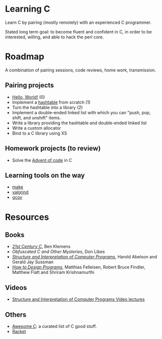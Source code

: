 # Learning C

Learn C by pairing (mostly remotely) with an experienced C programmer.

Stated long term goal: to become fluent and confident in C, in order to
be interested, willing, and able to hack the perl core.

# Roadmap

A combination of pairing sessions, code reviews, home work, transmission.

## Pairing projects

* [Hello, World!](00-hello/) (0)
* Implement a [hashtable](01-hashtable/) from scratch (1)
* Turn the hashtable into a library (2)
* Implement a double-ended linked list with which you can "push, pop,
  shift, and unshift" items.
* Write a library providing the hashtable and double-ended linked list
* Write a custom allocator
* Bind to a C library using XS

## Homework projects (to review)

* Solve the [Advent of code](https://adventofcode.com/) in C

## Learning tools on the way

* [make](https://www.gnu.org/software/make/manual/make.html)
* [valgrind](http://valgrind.org/docs/manual/manual.html)
* [gcov](https://gcc.gnu.org/onlinedocs/gcc/Gcov.html)

# Resources

## Books

* *[21st Century C](https://learning.oreilly.com/library/view/21st-century-c/9781491904428/)*, Ben Klemens
* *Obfuscated C and Other Mysteries*, Don Libes
* *[Structure and Interpretation of Computer Programs](https://mitpress.mit.edu/sites/default/files/sicp/index.html)*, Harold Abelson and Gerald Jay Sussman
* *[How to Design Programs](https://htdp.org/)*, Matthias Felleisen, Robert Bruce Findler, Matthew Flatt and Shriram Krishnamurthi

## Videos

* [Structure and Interpretation of Computer Programs Video lectures](https://ocw.mit.edu/courses/electrical-engineering-and-computer-science/6-001-structure-and-interpretation-of-computer-programs-spring-2005/video-lectures/)

## Others

* [Awesome C](https://github.com/kozross/awesome-c): a curated list of C good stuff.
* [Racket](http://www.racket-lang.org/)

